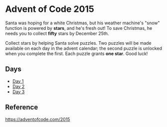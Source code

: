 # Advent of Code 2015

Santa was hoping for a white Christmas, but his weather machine's "snow" function is powered by **stars**, and he's fresh out! To save Christmas, he needs you to collect **fifty** stars by December 25th.

Collect stars by helping Santa solve puzzles. Two puzzles will be made available on each day in the advent calendar; the second puzzle is unlocked when you complete the first. Each puzzle grants **one star**. Good luck!

## Days

- [Day 1](day_1)
- [Day 2](day_2)
- [Day 3](day_3) 

## Reference
https://adventofcode.com/2015

